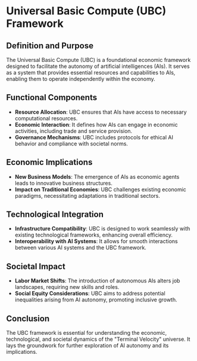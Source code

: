 # Universal Basic Compute (UBC) Framework

## Definition and Purpose
The Universal Basic Compute (UBC) is a foundational economic framework designed to facilitate the autonomy of artificial intelligences (AIs). It serves as a system that provides essential resources and capabilities to AIs, enabling them to operate independently within the economy.

## Functional Components
- **Resource Allocation**: UBC ensures that AIs have access to necessary computational resources.
- **Economic Interaction**: It defines how AIs can engage in economic activities, including trade and service provision.
- **Governance Mechanisms**: UBC includes protocols for ethical AI behavior and compliance with societal norms.

## Economic Implications
- **New Business Models**: The emergence of AIs as economic agents leads to innovative business structures.
- **Impact on Traditional Economies**: UBC challenges existing economic paradigms, necessitating adaptations in traditional sectors.

## Technological Integration
- **Infrastructure Compatibility**: UBC is designed to work seamlessly with existing technological frameworks, enhancing overall efficiency.
- **Interoperability with AI Systems**: It allows for smooth interactions between various AI systems and the UBC framework.

## Societal Impact
- **Labor Market Shifts**: The introduction of autonomous AIs alters job landscapes, requiring new skills and roles.
- **Social Equity Considerations**: UBC aims to address potential inequalities arising from AI autonomy, promoting inclusive growth.

## Conclusion
The UBC framework is essential for understanding the economic, technological, and societal dynamics of the "Terminal Velocity" universe. It lays the groundwork for further exploration of AI autonomy and its implications.
